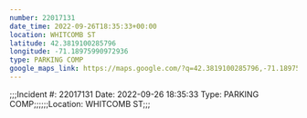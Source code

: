 ```yaml
---
number: 22017131
date_time: 2022-09-26T18:35:33+00:00
location: WHITCOMB ST
latitude: 42.3819100285796
longitude: -71.18975990972936
type: PARKING COMP
google_maps_link: https://maps.google.com/?q=42.3819100285796,-71.18975990972936
---
```


;;;Incident #: 22017131   Date: 2022-09-26 18:35:33   Type: PARKING COMP;;;;;;Location: WHITCOMB ST;;;
